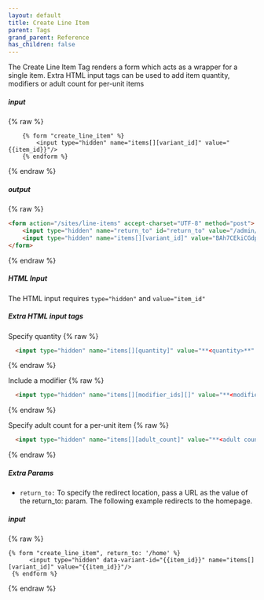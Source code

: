```yaml
---
layout: default
title: Create Line Item
parent: Tags
grand_parent: Reference
has_children: false
---
```


The Create Line Item Tag renders a form which acts as a wrapper for a single item.
Extra HTML input tags can be used to add item quantity, modifiers or adult count for per-unit items

##### input
{% raw %}
```liquid
    {% form "create_line_item" %}
        <input type="hidden" name="items[][variant_id]" value="{{item_id}}"/>
    {% endform %}
```
{% endraw %}

##### output
{% raw %}
```html
<form action="/sites/line-items" accept-charset="UTF-8" method="post">
    <input type="hidden" name="return_to" id="return_to" value="/admin/site_builder/sites/c94b650e/previews/book-tickets" autocomplete="off">
    <input type="hidden" name="items[][variant_id]" value="BAh7CEkiCGdpZAY6Bk....">
</form>
```
{% endraw %}

##### HTML Input
The HTML input requires `type="hidden"` and `value="item_id"`

##### Extra HTML input tags

Specify quantity
{% raw %}
```html
  <input type="hidden" name="items[][quantity]" value="**<quantity>**" />
```
{% endraw %}

Include a modifier
{% raw %}
```html
  <input type="hidden" name="items[][modifier_ids][]" value="**<modifier id>**" />
```
{% endraw %}

Specify adult count for a per-unit item
{% raw %}
```html
  <input type="hidden" name="items[][adult_count]" value="**<adult count>**" />
```
{% endraw %}


##### Extra Params
* `return_to:` To specify the redirect location, pass a URL as the value of the return_to: param.
The following example redirects to the homepage. 

##### input
{% raw %}
```liquid
{% form "create_line_item", return_to: '/home' %}
      <input type="hidden" data-variant-id="{{item_id}}" name="items[][variant_id]" value="{{item_id}}"/>
 {% endform %}
```
{% endraw %}